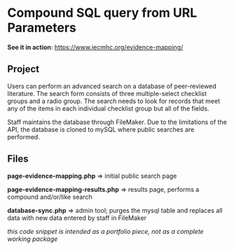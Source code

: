 # Compound SQL query from URL Parameters
 
**See it in action**: https://www.iecmhc.org/evidence-mapping/

## Project

Users can perform an advanced search on a database of peer-reviewed literature. The search form consists of three multiple-select checklist groups and a radio group. The search needs to look for records that meet any of the items in each individual checklist group but all of the fields.

Staff maintains the database through FileMaker. Due to the limitations of the API, the database is cloned to mySQL where public searches are performed.

## Files

**page-evidence-mapping.php** => initial public search page

**page-evidence-mapping-results.php** => results page, performs a compound and/or/like search

**database-sync.php** => admin tool; purges the mysql table and replaces all data with new data entered by staff in FileMaker

*this code snippet is intended as a portfolio piece, not as a complete working package*